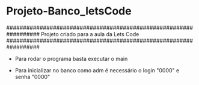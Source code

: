 # Projeto-Banco_letsCode


##################################################################
            Projeto criado para a aula da Lets Code
##################################################################


- Para rodar o programa basta executar o main

- Para inicializar no banco como adm é necessário o login "0000" e senha "0000"
